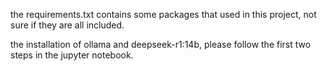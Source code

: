 the requirements.txt contains some packages that used in this project, not sure if they are all included.



the installation of ollama and deepseek-r1:14b, please follow the first two steps in the jupyter notebook.

